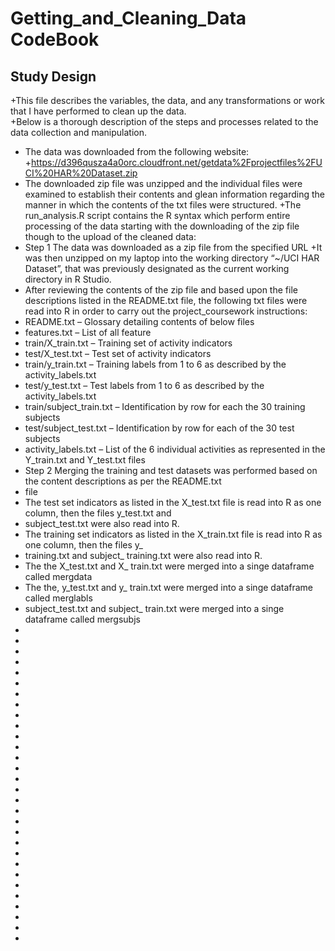 # Getting_and_Cleaning_Data CodeBook
## Study Design
+This file describes the variables, the data, and any transformations or work that I have performed to clean up the data.  
+Below is a thorough description of the steps and processes related to the data collection and manipulation.
+ The data was downloaded from the following website:  
+https://d396qusza4a0orc.cloudfront.net/getdata%2Fprojectfiles%2FUCI%20HAR%20Dataset.zip
+ The downloaded zip file was unzipped and the individual files were examined to establish their contents and glean information regarding the manner in which the contents of the txt files were structured.
+The run_analysis.R script contains the R syntax which perform entire processing of the data starting with the downloading of the zip file though to the upload of the cleaned data: 
+ Step 1 The data was downloaded as a zip file from the specified URL
+It was then unzipped on my laptop into the working directory “~/UCI HAR Dataset”, that was previously designated as the current working directory in R Studio. 
+ After reviewing the contents of the zip file and based upon the file descriptions listed in the README.txt file,
the following txt files were read into R in order to carry out the project_coursework instructions:
+ README.txt – Glossary detailing contents of below files
+ features.txt – List of all feature
+ train/X_train.txt – Training set of activity indicators
+ test/X_test.txt – Test set of activity indicators
+ train/y_train.txt – Training labels from 1 to 6 as described by the activity_labels.txt
+ test/y_test.txt – Test labels from 1 to 6 as described by the activity_labels.txt
+ train/subject_train.txt – Identification by row for each the 30 training subjects
+ test/subject_test.txt – Identification by row for each of the 30 test subjects
+ activity_labels.txt – List of the 6 individual activities as represented in the Y_train.txt and Y_test.txt files
+ Step 2 Merging the training and test datasets was performed based on the content descriptions as per the README.txt 
+ file
+ The test set indicators as listed in the X_test.txt file is read into R as one column, then the files y_test.txt and 
+ subject_test.txt were also read into R.
+ The training set indicators as listed in the X_train.txt file is read into R as one column, then the files y_ 
+ training.txt and subject_ training.txt were also read into R.
+ The the X_test.txt and X_ train.txt were merged into a singe dataframe called mergdata
+ The the, y_test.txt and y_ train.txt were merged into a singe dataframe called merglabls
+ subject_test.txt and subject_ train.txt were merged into a singe dataframe called mergsubjs
+
+
+
+
+
+
+
+
+
+
+
+
+
+
+
+
+
+
+
+
+
+
+
+
+
+
+
+
+
+

